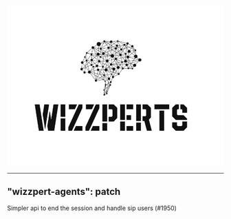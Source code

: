 ![Wizzpert Logo](wizzpert-plugins/assets/logo.png)

---
"wizzpert-agents": patch
---

Simpler api to end the session and handle sip users (#1950)
